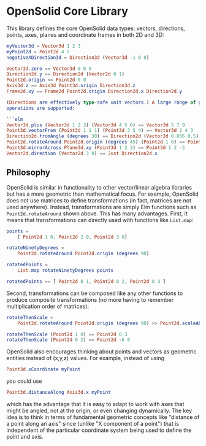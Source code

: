 # OpenSolid Core Library

This library defines the core OpenSolid data types: vectors, directions, points,
axes, planes and coordinate frames in both 2D and 3D:

```elm
myVector3d = Vector3d 1 2 3
myPoint2d = Point2d 4 5
negativeXDirection3d = Direction3d (Vector3d -1 0 0)

Vector3d.zero == Vector3d 0 0 0
Direction2d.y == Direction2d (Vector2d 0 1)
Point2d.origin == Point2d 0 0
Axis3d.z == Axis3d Point3d.origin Direction3d.z
Frame2d.xy == Frame2d Point2d.origin Direction2d.x Direction2d.y

(Directions are effectively type-safe unit vectors.) A large range of geometric
operations are supported:

```elm
Vector3d.plus (Vector3d 1 2 3) (Vector3d 4 5 6) == Vector3d 5 7 9
Point3d.vectorFrom (Point3d 1 1 1) (Point3d 3 5 4) == Vector3d 2 4 3
Direction2d.fromAngle (degrees 30) == Direction2d (Vector2d 0.866 0.5)
Point2d.rotateAround Point2d.origin (degrees 45) (Point2d 1 0) == Point2d 0.7071 0.7071
Point3d.mirrorAcross Plane3d.xy (Point3d 1 2 3) == Point3d 1 2 -3
Vector2d.direction (Vector2d 3 0) == Just Direction2d.x
```

## Philosophy

OpenSolid is similar in functionality to other vector/linear algebra libraries
but has a more geometric than mathematical focus. For example, OpenSolid does
not use matrices to define transformations (in fact, matrices are not used
anywhere). Instead, transformations are simply Elm functions such as
`Point2d.rotateAround` shown above. This has many advantages. First, it means
that transformations can directly used with functions like `List.map`:

```elm
points =
    [ Point2d 1 0, Point2d 2 0, Point2d 3 0]

rotateNinetyDegrees =
    Point2d.rotateAround Point2d.origin (degrees 90)

rotatedPoints =
    List.map rotateNinetyDegrees points

rotatedPoints == [ Point2d 0 1, Point2d 0 2, Point2d 0 3 ]
```

Second, transformations can be composed like any other functions to produce
composite transformations (no more having to remember multiplication order of
matrices):

```elm
rotateThenScale =
    Point2d.rotateAround Point2d.origin (degrees 90) >> Point2d.scaleAbout Point2d.origin 3

rotateThenScale (Point2d 1 0) == Point2d 0 3
rotateThenScale (Point2d 0 2) == Point2d -6 0
```

OpenSolid also encourages thinking about points and vectors as geometric
entities instead of (x,y,z) values. For example, instead of using

```elm
Point3d.xCoordinate myPoint
```

you could use

```elm
Point3d.distanceAlong Axis3d.x myPoint
```

which has the advantage that it is easy to adapt to work with axes that might be
angled, not at the origin, or even changing dynamically. The key idea is to
think in terms of fundamental geometric concepts like "distance of a point along
an axis" since (unlike "X component of a point") that is independent of the
particular coordinate system being used to define the point and axis.
